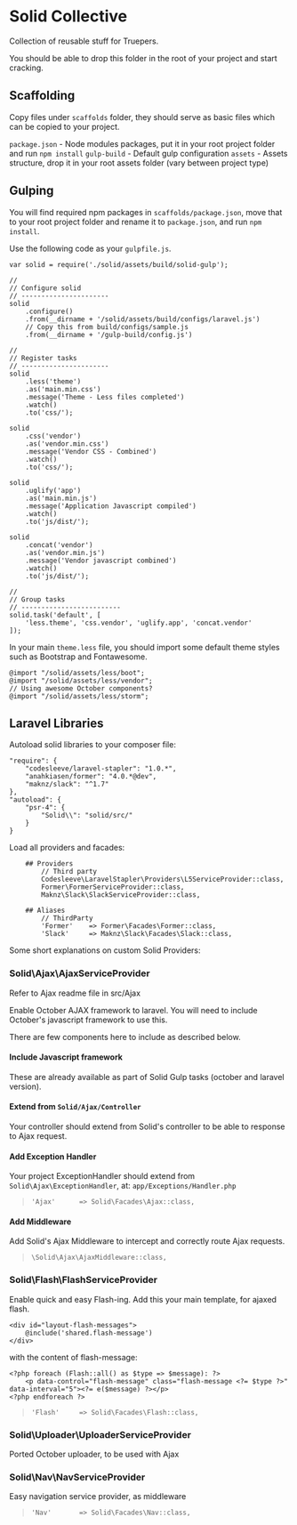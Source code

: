 # Solid Collective

Collection of reusable stuff for Truepers.

You should be able to drop this folder in the root of your project and start cracking.

## Scaffolding

Copy files under `scaffolds` folder, they should serve as basic files which can be copied to your project.

`package.json` - Node modules packages, put it in your root project folder and run `npm install`
`gulp-build`   - Default gulp configuration
`assets`       - Assets structure, drop it in your root assets folder (vary between project type)

## Gulping

You will find required npm packages in `scaffolds/package.json`, move that to your root project folder and rename it to `package.json`, and run `npm install`.

Use the following code as your `gulpfile.js`.

```
var solid = require('./solid/assets/build/solid-gulp');

//
// Configure solid
// ----------------------
solid
    .configure()
    .from(__dirname + '/solid/assets/build/configs/laravel.js')
    // Copy this from build/configs/sample.js
    .from(__dirname + '/gulp-build/config.js')

//
// Register tasks
// ----------------------
solid
    .less('theme')
    .as('main.min.css')
    .message('Theme - Less files completed')
    .watch()
    .to('css/');

solid
    .css('vendor')
    .as('vendor.min.css')
    .message('Vendor CSS - Combined')
    .watch()
    .to('css/');

solid
    .uglify('app')
    .as('main.min.js')
    .message('Application Javascript compiled')
    .watch()
    .to('js/dist/');

solid
    .concat('vendor')
    .as('vendor.min.js')
    .message('Vendor javascript combined')
    .watch()
    .to('js/dist/');

//
// Group tasks
// -------------------------
solid.task('default', [
    'less.theme', 'css.vendor', 'uglify.app', 'concat.vendor'
]);
```

In your main `theme.less` file, you should import some default theme styles such as Bootstrap and Fontawesome.

```
@import "/solid/assets/less/boot";
@import "/solid/assets/less/vendor";
// Using awesome October components?
@import "/solid/assets/less/storm";
```

## Laravel Libraries

Autoload solid libraries to your composer file:

```
"require": {
	"codesleeve/laravel-stapler": "1.0.*",
    "anahkiasen/former": "4.0.*@dev",
    "maknz/slack": "^1.7"	
},
"autoload": {
	"psr-4": {
	    "Solid\\": "solid/src/"
	}
}
```

Load all providers and facades:

```
    ## Providers
        // Third party
        Codesleeve\LaravelStapler\Providers\L5ServiceProvider::class,
        Former\FormerServiceProvider::class,
        Maknz\Slack\SlackServiceProvider::class,

    ## Aliases
        // ThirdParty
        'Former'    => Former\Facades\Former::class,
        'Slack'     => Maknz\Slack\Facades\Slack::class,
```

Some short explanations on custom Solid Providers:

### Solid\Ajax\AjaxServiceProvider

Refer to Ajax readme file in src/Ajax

Enable October AJAX framework to laravel. You will need to include October's javascript framework to use this.

There are few components here to include as described below.

#### Include Javascript framework

These are already available as part of Solid Gulp tasks (october and laravel version).

#### Extend from `Solid/Ajax/Controller`

Your controller should extend from Solid's controller to be able to response to Ajax request.

#### Add Exception Handler

Your project ExceptionHandler should extend from `Solid\Ajax\ExceptionHandler`, at:
`app/Exceptions/Handler.php`

> `'Ajax'      => Solid\Facades\Ajax::class,`

#### Add Middleware

Add  Solid's Ajax Middleware to intercept and correctly route Ajax requests.

> `\Solid\Ajax\AjaxMiddleware::class,`

### Solid\Flash\FlashServiceProvider

Enable quick and easy Flash-ing. Add this your main template, for ajaxed flash.
```
<div id="layout-flash-messages">
    @include('shared.flash-message')
</div>
```
with the content of flash-message:
```
<?php foreach (Flash::all() as $type => $message): ?>
    <p data-control="flash-message" class="flash-message <?= $type ?>" data-interval="5"><?= e($message) ?></p>
<?php endforeach ?>
```

> `'Flash'     => Solid\Facades\Flash::class,`

### Solid\Uploader\UploaderServiceProvider

Ported October uploader, to be used with Ajax

### Solid\Nav\NavServiceProvider

Easy navigation service provider, as middleware

> `'Nav'       => Solid\Facades\Nav::class,`
